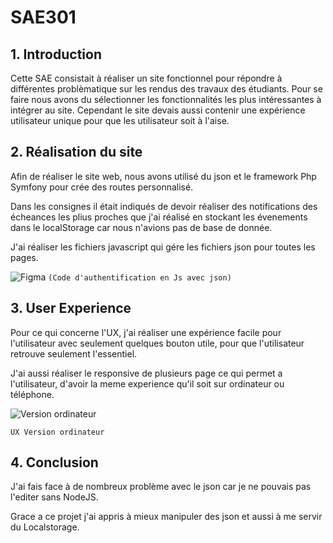 # SAE301

## 1. Introduction

Cette SAE consistait à réaliser un site fonctionnel pour répondre à différentes problèmatique sur les rendus des travaux des étudiants. Pour se faire nous avons du sélectionner les fonctionnalités les plus intéressantes à intégrer au site. Cependant le site devais aussi contenir une expérience utilisateur unique pour que les utilisateur soit à l'aise.

## 2. Réalisation du site

Afin de réaliser le site web, nous avons utilisé du json et le framework Php Symfony pour crée des routes personnalisé.

Dans les consignes il était indiqués de devoir réaliser des notifications des écheances les plius proches que j'ai réalisé en stockant les évenements dans le localStorage car nous n'avions pas de base de donnée.

J'ai réaliser les fichiers javascript qui gére les fichiers json pour toutes les pages.


![Figma](https://maxsteel.karibsen.fr/image/63b33c9861b3b36b52f78083f88df5f7.png "Figma")
`(Code d'authentification en Js avec json)`

## 3. User Experience 

Pour ce qui concerne l'UX, j'ai réaliser une expérience facile pour l'utilisateur avec seulement quelques bouton utile, pour que l'utilisateur retrouve seulement l'essentiel.

J'ai aussi réaliser le responsive de plusieurs page ce qui permet a l'utilisateur, d'avoir la meme experience qu'il soit sur ordinateur ou téléphone.

![Version ordinateur](https://maxsteel.karibsen.fr/image/431d5ce1d57392b11624acd52f78730a.png "Ordinateur")

`UX Version ordinateur`


## 4. Conclusion

J'ai fais face à de nombreux problème avec le json car je ne pouvais pas l'editer sans NodeJS.

Grace a ce projet j'ai appris à mieux manipuler des json et aussi à me servir du Localstorage.
